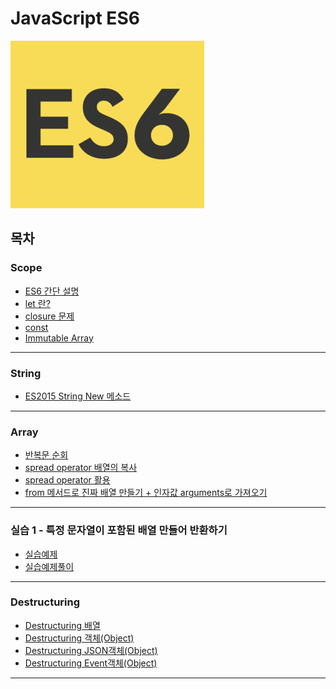# JavaScript ES6
![](https://github.com/cwadven/JavaScript_ES6/blob/master/scope/asset/es6.jpg)<br>

## 목차

### Scope
- [ES6 간단 설명](https://github.com/cwadven/JavaScript_ES6/blob/master/scope/ES6(ES2015).md "ES6 간단 설명")
- [let 란?](https://github.com/cwadven/JavaScript_ES6/blob/master/scope/let.md "let 란?")
- [closure 문제](https://github.com/cwadven/JavaScript_ES6/blob/master/scope/closure.md "closure 문제")
- [const](https://github.com/cwadven/JavaScript_ES6/blob/master/scope/const.md "const")
- [Immutable Array](https://github.com/cwadven/JavaScript_ES6/blob/master/scope/immutable_array.md "Immutable Array")

---

### String
- [ES2015 String New 메소드](https://github.com/cwadven/JavaScript_ES6/blob/master/string/string.md "ES2015 String New 메소드")

---

### Array
- [반복문 순회](https://github.com/cwadven/JavaScript_ES6/blob/master/array/for_of.md "반복문 순회")
- [spread operator 배열의 복사](https://github.com/cwadven/JavaScript_ES6/blob/master/array/spread_operator_array_copy.md "spread operator 배열의 복사")
- [spread operator 활용](https://github.com/cwadven/JavaScript_ES6/blob/master/array/spread_operator_activity.md "spread operator 활용")
- [from 메서드로 진짜 배열 만들기 + 인자값 arguments로 가져오기](https://github.com/cwadven/JavaScript_ES6/blob/master/array/from_method_array.md "from 메서드로 진짜 배열 만들기")

---

### 실습 1 - 특정 문자열이 포함된 배열 만들어 반환하기
- [실습예제](https://github.com/cwadven/JavaScript_ES6/blob/master/activity/question.md "실습예제")
- [실습예제풀이](https://github.com/cwadven/JavaScript_ES6/blob/master/activity/answer.md "실습예제풀이")

---

### Destructuring
- [Destructuring 배열](https://github.com/cwadven/JavaScript_ES6/blob/master/destructuring/destructuring_array.md "Destructuring 배열")
- [Destructuring 객체(Object)](https://github.com/cwadven/JavaScript_ES6/blob/master/destructuring/destructuring_object.md "Destructuring 객체(Object)")
- [Destructuring JSON객체(Object)](https://github.com/cwadven/JavaScript_ES6/blob/master/destructuring/destructuring_JSON.md "Destructuring JSON객체(Object)")
- [Destructuring Event객체(Object)](https://github.com/cwadven/JavaScript_ES6/blob/master/destructuring/destructuring_Event.md "Destructuring Event객체(Object)")

---